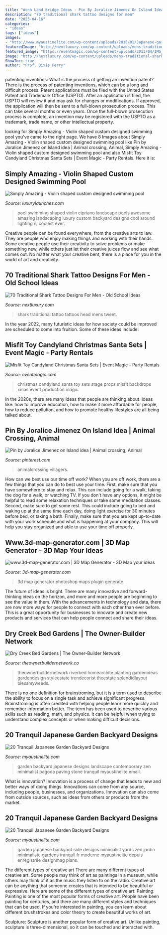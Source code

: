 ```yaml
---
title: "Acnh Land Bridge Ideas - Pin By Joralice Jimenez On Island Idea"
description: "70 traditional shark tattoo designs for men"
date: "2023-04-16"
categories:
- "ideas"
tags: ["ideas"]
images:
- "http://www.myaustinelite.com/wp-content/uploads/2015/01/Japanese-garden-backyard-design-for-long-small-backyard.jpg"
featuredImage: "http://nextluxury.com/wp-content/uploads/mens-traditional-shark-head-tattoos.jpg"
featured_image: "https://eventmagic.com/wp-content/uploads/2013/04/IMG_0793.jpg"
image: "http://nextluxury.com/wp-content/uploads/mens-traditional-shark-head-tattoos.jpg"
ShowToc: true
author: "Prof. Dixie Ferry"
---
```



patenting inventions: What is the process of getting an invention patent?
There is the process of patenting inventions, which can be a long and difficult process. Patent applications must be filed with the United States Patent and Trademark Office (USPTO). After an application is filed, the USPTO will review it and may ask for changes or modifications. If approved, the application will then be sent to a full-blown prosecution process. This can take several months or even years. Once the full-blown prosecution process is complete, an invention may be registered with the USPTO as a trademark, trade name, or other intellectual property.

	

		
looking for Simply Amazing - Violin shaped custom designed swimming pool you've came to the right page. We have 8 Images about Simply Amazing - Violin shaped custom designed swimming pool like Pin by Joralice Jimenez on Island idea | Animal crossing, Animal, Simply Amazing - Violin shaped custom designed swimming pool and also Misfit Toy Candyland Christmas Santa Sets | Event Magic - Party Rentals. Here it is:
		
    
## Simply Amazing - Violin Shaped Custom Designed Swimming Pool

<img loading=lazy src="http://luxurylaunches.com/wp-content/uploads/2014/01/cipriano-landscape-design-swimming-pool-1.jpg" onerror="this.onerror=null;this.src='https://tse1.mm.bing.net/th?id=OIP.bZnuPhqCScjKt75qmbPC0wHaE9&amp;pid=15.1';" alt="Simply Amazing - Violin shaped custom designed swimming pool">

_Source: luxurylaunches.com_

>pool swimming shaped violin cipriano landscape pools awesome amazing landscaping luxury custom backyard designs cool around lighting nj coolest ever. 

	

Creative people can be found everywhere, from the creative arts to law. They are people who enjoy making things and working with their hands. Some creative people use their creativity to solve problems or make something new, while others just let their creative juices flow and see what comes out. No matter what your creative bent, there is a place for you in the world of art and creativity.

    
## 70 Traditional Shark Tattoo Designs For Men - Old School Ideas

<img loading=lazy src="http://nextluxury.com/wp-content/uploads/mens-traditional-shark-head-tattoos.jpg" onerror="this.onerror=null;this.src='https://tse1.mm.bing.net/th?id=OIP.gDPpu8X4sU0YsAcdZcGYtQHaJ4&amp;pid=15.1';" alt="70 Traditional Shark Tattoo Designs For Men - Old School Ideas">

_Source: nextluxury.com_

>shark traditional tattoo tattoos head mens tweet. 

	

In the year 2022, many futuristic ideas for how society could be improved are scheduled to come into fruition. Some of these ideas include: 

    
## Misfit Toy Candyland Christmas Santa Sets | Event Magic - Party Rentals

<img loading=lazy src="https://eventmagic.com/wp-content/uploads/2013/04/IMG_0793.jpg" onerror="this.onerror=null;this.src='https://tse3.mm.bing.net/th?id=OIP.oGi-6_pcza9pqa2K5gKwaQHaFj&amp;pid=15.1';" alt="Misfit Toy Candyland Christmas Santa Sets | Event Magic - Party Rentals">

_Source: eventmagic.com_

>christmas candyland santa toy sets stage props misfit backdrops xmas event production magic. 

	

In the 2020s, there are many ideas that people are thinking about. Ideas like: how to improve education, how to make it more affordable for people, how to reduce pollution, and how to promote healthy lifestyles are all being talked about.

    
## Pin By Joralice Jimenez On Island Idea | Animal Crossing, Animal

<img loading=lazy src="https://i.pinimg.com/originals/10/cc/27/10cc27b85e4bced243ed6e0cd19bc9e0.jpg" onerror="this.onerror=null;this.src='https://tse1.mm.bing.net/th?id=OIP.fEYEZjZyiXsbOeOBGkKyUQHaEK&amp;pid=15.1';" alt="Pin by Joralice Jimenez on Island idea | Animal crossing, Animal">

_Source: pinterest.com_

>animalcrossing villagers. 

	

How can we best use our time off work?
When you are off work, there are a few things that you can do to best use your time. First, make sure that you have somewhere to stay and relax. This can include going for a walk, taking the dog for a walk, or watching TV. If you don't have any options, it might be helpful to read some relaxation techniques or take some meditation classes. Second, make sure to get some rest. This could include going to bed and waking up at the same time each day, doing light exercise for 30 minutes before bed, or taking a bath. Finally, make sure that you are kept up-to-date with your work schedule and what is happening at your company. This will help you stay organized and able to use your time off properly.

    
## Www.3d-map-generator.com | 3D Map Generator - 3D Map Your Ideas

<img loading=lazy src="https://www.3d-map-generator.com/wp-content/uploads/2018/05/slide_3dmg2.jpg" onerror="this.onerror=null;this.src='https://tse1.mm.bing.net/th?id=OIP.Y0vv1eQEzZdPkV5El1DH9QHaCs&amp;pid=15.1';" alt="www.3d-map-generator.com | 3D Map Generator - 3D Map your ideas">

_Source: 3d-map-generator.com_

>3d map generator photoshop maps plugin generate. 

	

The future of ideas is bright. There are many innovative and forward-thinking ideas on the horizon, and more and more people are beginning to see the value in them. With the advancements in technology and data, there are now more ways for people to connect with each other than ever before. This is a great opportunity for businesses to innovate and create new products and services that can help people connect and share their ideas.

    
## Dry Creek Bed Gardens | The Owner-Builder Network

<img loading=lazy src="https://theownerbuildernetwork.co/wp-content/uploads/2012/08/creekbed06-550.jpg" onerror="this.onerror=null;this.src='https://tse3.mm.bing.net/th?id=OIP.rxMiopfY0xipFv32tU3r8wHaJ3&amp;pid=15.1';" alt="Dry Creek Bed Gardens | The Owner-Builder Network">

_Source: theownerbuildernetwork.co_

>theownerbuildernetwork riverbed homearchite planting gardenideas gardendesign styleestate trendecorist theestate splendidlayout blessmyweeds. 

	

There is no one definition for brainstroming, but it is a term used to describe the ability to focus on a single task and achieve significant progress. Brainstroming is often credited with helping people learn more quickly and remember information better. The term has been used to describe various skills such as reading, math, and physics. It can be helpful when trying to understand complex concepts or when making difficult decisions.

    
## 20 Tranquil Japanese Garden Backyard Designs

<img loading=lazy src="http://www.myaustinelite.com/wp-content/uploads/2015/01/zen-style-minimalist-Japanese-garden-backyard-design.jpg" onerror="this.onerror=null;this.src='https://tse1.mm.bing.net/th?id=OIP.1Caz11XApIbaVDdevtrtpAHaJ3&amp;pid=15.1';" alt="20 Tranquil Japanese Garden Backyard Designs">

_Source: myaustinelite.com_

>garden backyard japanese designs landscape contemporary zen minimalist pagoda paving stone tranquil myaustinelite email. 

	

What is innovation?
Innovation is a process of change that leads to new and better ways of doing things. Innovations can come from any source, including people, businesses, and organizations. Innovation can also come from outside sources, such as ideas from others or products from the market.

    
## 20 Tranquil Japanese Garden Backyard Designs

<img loading=lazy src="http://www.myaustinelite.com/wp-content/uploads/2015/01/Japanese-garden-backyard-design-for-long-small-backyard.jpg" onerror="this.onerror=null;this.src='https://tse1.mm.bing.net/th?id=OIP.0xdP1pfYbNrshcnaiOHqAAHaFj&amp;pid=15.1';" alt="20 Tranquil Japanese Garden Backyard Designs">

_Source: myaustinelite.com_

>garden japanese backyard side designs minimalist yards zen jardin minimaliste gardens tranquil fr moderne myaustinelite depuis enregistrée designmag plans. 

	

The different types of creative art
There are many different types of creative art. Some people may think of art as paintings in a museum, while others may think of it as the music they listen to on the radio. Creative art can be anything that someone creates that is intended to be beautiful or expressive. Here are some of the different types of creative art:
Painting: Painting is one of the most popular forms of creative art. People have been painting for centuries, and there are many different styles and techniques that can be used. If you're interested in painting, you can learn about different brushstrokes and color theory to create beautiful works of art.

Sculpture: Sculpture is another popular form of creative art. Unlike painting, sculpture is three-dimensional, so it can be touched and interacted with.

